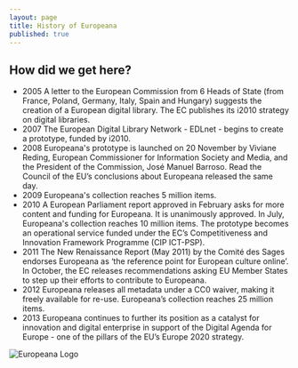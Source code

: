 ```yaml
---
layout: page
title: History of Europeana
published: true
---
```


## How did we get here?

* 2005 A letter to the European Commission from 6 Heads of State (from France, Poland, Germany, Italy, Spain and Hungary) suggests the creation of a European digital library. The EC publishes its i2010 strategy on digital libraries.
* 2007 The European Digital Library Network - EDLnet - begins to create a prototype, funded by i2010.
* 2008 Europeana's prototype is launched on 20 November by Viviane Reding, European Commissioner for Information Society and Media, and the President of the Commission, José Manuel Barroso. Read the Council of the EU’s conclusions about Europeana released the same day.
* 2009 Europeana's collection reaches 5 million items.
* 2010 A European Parliament report approved in February asks for more content and funding for Europeana. It is unanimously approved. In July, Europeana's collection reaches 10 million items. The prototype becomes an operational service funded under the EC’s Competitiveness and Innovation Framework Programme (CIP ICT-PSP).
* 2011 The New Renaissance Report (May 2011) by the Comité des Sages endorses Europeana as ‘the reference point for European culture online’. In October, the EC releases recommendations asking EU Member States to step up their efforts to contribute to Europeana.
* 2012 Europeana releases all metadata under a CC0 waiver, making it freely available for re-use. Europeana’s collection reaches 25 million items.
* 2013 Europeana continues to further its position as a catalyst for innovation and digital enterprise in support of the Digital Agenda for Europe - one of the pillars of the EU’s Europe 2020 strategy.

![Europeana Logo](/logo_English_Apples.gif)